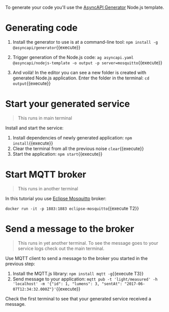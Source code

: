 To generate your code you'll use the [AsyncAPI Generator](https://github.com/asyncapi/generator) Node.js template.

# Generating code

1. Install the generator to use is at a command-line tool: `npm install -g @asyncapi/generator`{{execute}}

1. Trigger generation of the Node.js code: `ag asyncapi.yaml @asyncapi/nodejs-template -o output -p server=mosquitto`{{execute}}

1. And voilà! In the editor you can see a new folder is created with generated Node.js application. Enter the folder in the terminal: `cd output`{{execute}}

# Start your generated service

> This runs in main terminal

Install and start the service:

1. Install dependencies of newly generated application: `npm install`{{execute}}
1. Clear the terminal from all the previous noise `clear`{{execute}}
1. Start the application: `npm start`{{execute}}

# Start MQTT broker

> This runs in another terminal

In this tutorial you use [Eclipse Mosquitto](https://mosquitto.org/) broker:

`docker run -it -p 1883:1883 eclipse-mosquitto`{{execute T2}}

# Send a message to the broker

> This runs in yet another terminal. To see the message goes to your service logs check out the main terminal.

Use MQTT client to send a message to the broker you started in the previous step:

1. Install the MQTT.js library: `npm install mqtt -g`{{execute T3}}
1. Send message to your application: `mqtt pub -t 'light/measured' -h 'localhost' -m '{"id": 1, "lumens": 3, "sentAt": "2017-06-07T12:34:32.000Z"}'`{{execute}}

Check the first terminal to see that your generated service received a message. 
